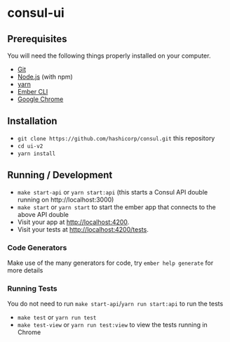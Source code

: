 # consul-ui


## Prerequisites

You will need the following things properly installed on your computer.

* [Git](https://git-scm.com/)
* [Node.js](https://nodejs.org/) (with npm)
* [yarn](https://yarnpkg.com)
* [Ember CLI](https://ember-cli.com/)
* [Google Chrome](https://google.com/chrome/)

## Installation

* `git clone https://github.com/hashicorp/consul.git` this repository
* `cd ui-v2`
* `yarn install`

## Running / Development

* `make start-api` or `yarn start:api` (this starts a Consul API double running
on http://localhost:3000)
* `make start` or `yarn start` to start the ember app that connects to the
above API double
* Visit your app at [http://localhost:4200](http://localhost:4200).
* Visit your tests at [http://localhost:4200/tests](http://localhost:4200/tests).


### Code Generators

Make use of the many generators for code, try `ember help generate` for more details

### Running Tests

You do not need to run `make start-api`/`yarn run start:api` to run the tests

* `make test` or `yarn run test`
* `make test-view` or `yarn run test:view` to view the tests running in Chrome
